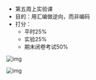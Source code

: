 - 第五周上实验课
- 目的：用汇编做逆向，而非编码
- 打分：
  - 平时25%
  - 实验25%
  - 期末闭卷考试50%

![img](C:/Users/16834/Desktop/notebook4/%E6%B1%87%E7%BC%96/FjrIV9Vr0WnW6v0FwizR97479W3e.png)

![img](C:/Users/16834/Desktop/notebook4/%E6%B1%87%E7%BC%96/FiUPlHupq_MkvynVjdhuyIoXW8Yj.png)

